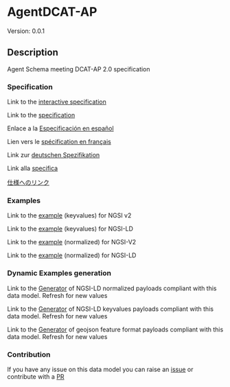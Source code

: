 # AgentDCAT-AP
Version: 0.0.1

## Description 

Agent Schema meeting DCAT-AP 2.0 specification
### Specification

Link to the [interactive specification](https://swagger.lab.fiware.org/?url=https://smart-data-models.github.io/dataModel.DCAT-AP/AgentDCAT-AP/swagger.yaml)

Link to the [specification](https://github.com/smart-data-models/dataModel.DCAT-AP/blob/master/AgentDCAT-AP/doc/spec.md)

Enlace a la [Especificación en español](https://github.com/smart-data-models/dataModel.DCAT-AP/blob/master/AgentDCAT-AP/doc/spec_ES.md)

Lien vers le [spécification en français](https://github.com/smart-data-models/dataModel.DCAT-AP/blob/master/AgentDCAT-AP/doc/spec_FR.md)

Link zur [deutschen Spezifikation](https://github.com/smart-data-models/dataModel.DCAT-AP/blob/master/AgentDCAT-AP/doc/spec_DE.md)

Link alla [specifica](https://github.com/smart-data-models/dataModel.DCAT-AP/blob/master/AgentDCAT-AP/doc/spec_IT.md)

[仕様へのリンク](https://github.com/smart-data-models/dataModel.DCAT-AP/blob/master/AgentDCAT-AP/doc/spec_JA.md)
### Examples

Link to the [example](https://smart-data-models.github.io/dataModel.DCAT-AP/AgentDCAT-AP/examples/example.json) (keyvalues) for NGSI v2

Link to the [example](https://smart-data-models.github.io/dataModel.DCAT-AP/AgentDCAT-AP/examples/example.jsonld) (keyvalues) for NGSI-LD

Link to the [example](https://smart-data-models.github.io/dataModel.DCAT-AP/AgentDCAT-AP/examples/example-normalized.json) (normalized) for NGSI-V2

Link to the [example](https://smart-data-models.github.io/dataModel.DCAT-AP/AgentDCAT-AP/examples/example-normalized.jsonld) (normalized) for NGSI-LD
### Dynamic Examples generation

Link to the [Generator](https://smartdatamodels.org/extra/ngsi-ld_generator.php?schemaUrl=https://raw.githubusercontent.com/smart-data-models/dataModel.DCAT-AP/master/AgentDCAT-AP/schema.json&email=info@smartdatamodels.org) of NGSI-LD normalized payloads compliant with this data model. Refresh for new values

Link to the [Generator](https://smartdatamodels.org/extra/ngsi-ld_generator_keyvalues.php?schemaUrl=https://raw.githubusercontent.com/smart-data-models/dataModel.DCAT-AP/master/AgentDCAT-AP/schema.json&email=info@smartdatamodels.org) of NGSI-LD keyvalues payloads compliant with this data model. Refresh for new values

Link to the [Generator](https://smartdatamodels.org/extra/geojson_features_generator.php?schemaUrl=https://raw.githubusercontent.com/smart-data-models/dataModel.DCAT-AP/master/AgentDCAT-AP/schema.json&email=info@smartdatamodels.org) of geojson feature format payloads compliant with this data model. Refresh for new values
### Contribution

 If you have any issue on this data model you can raise an [issue](https://github.com/smart-data-models/dataModel.DCAT-AP/issues)  or contribute with a [PR](https://github.com/smart-data-models/dataModel.DCAT-AP/pulls)